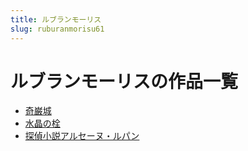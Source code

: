 ```yaml
---
title: ルブランモーリス
slug: ruburanmorisu61
---
```


# ルブランモーリスの作品一覧

- [奇巌城](qiyanchengf1)
- [水晶の栓](shuijingnoshuan06)
- [探偵小説アルセーヌ・ルパン](tanzhenxiaoshuoarusenurupane3)
